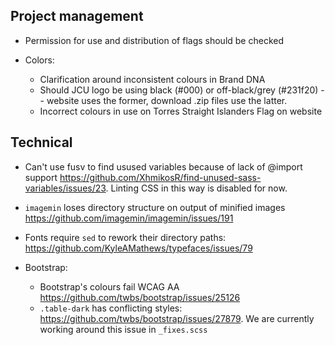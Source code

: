 ## Project management

* Permission for use and distribution of flags should be checked

* Colors:

  * Clarification around inconsistent colours in Brand DNA
  * Should JCU logo be using black (#000) or off-black/grey (#231f20) --
    website uses the former, download .zip files use the latter.
  * Incorrect colours in use on Torres Straight Islanders Flag on website

## Technical

* Can't use fusv to find usused variables because of lack of @import support
  https://github.com/XhmikosR/find-unused-sass-variables/issues/23.
  Linting CSS in this way is disabled for now.

* `imagemin` loses directory structure on output of minified images
  https://github.com/imagemin/imagemin/issues/191

* Fonts require `sed` to rework their directory paths:
  https://github.com/KyleAMathews/typefaces/issues/79

* Bootstrap:

  * Bootstrap's colours fail WCAG AA https://github.com/twbs/bootstrap/issues/25126
  * `.table-dark` has conflicting styles: <https://github.com/twbs/bootstrap/issues/27879>.
    We are currently working around this issue in `_fixes.scss`
